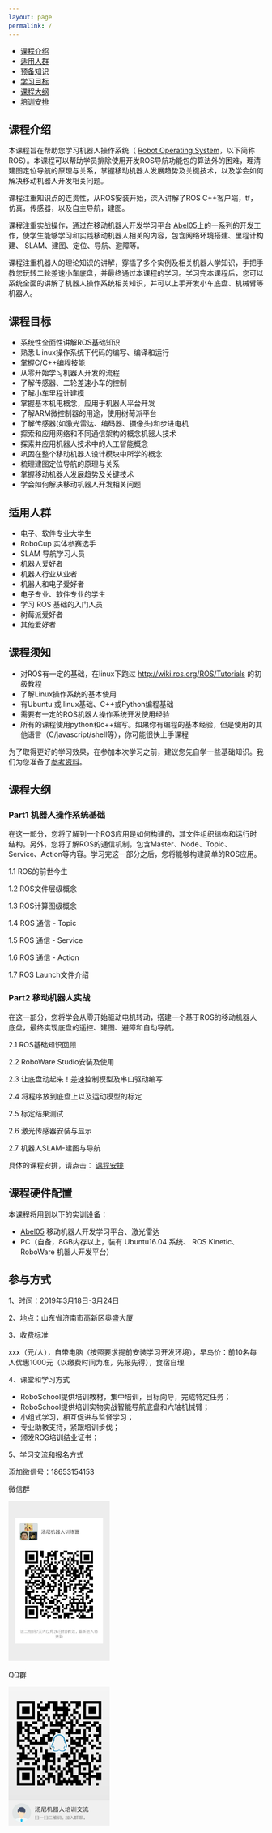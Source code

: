 ```yaml
---
layout: page
permalink: /
---
```


- [课程介绍](#intro)
- [适用人群](#people)
- [预备知识](#prepare)
- [学习目标](#goals)
- [课程大纲](#syllabus)
- [培训安排](#contact)

<a name='intro'></a>

## 课程介绍

本课程旨在帮助您学习机器人操作系统（ [Robot Operating System](http://wiki.ros.org/)，以下简称ROS）。本课程可以帮助学员排除使用开发ROS导航功能包的算法外的困难，理清建图定位导航的原理与关系，掌握移动机器人发展趋势及关键技术，以及学会如何解决移动机器人开发相关问题。

课程注重知识点的连贯性，从ROS安装开始，深入讲解了ROS C++客户端，tf，仿真，传感器，以及自主导航，建图。

课程注重实战操作，通过在移动机器人开发学习平台 [Abel05](abel05/)上的一系列的开发工作，使学生能够学习和实践移动机器人相关的内容，包含网络环境搭建、里程计构建、 SLAM、建图、定位、导航、避障等。

课程注重机器人的理论知识的讲解，穿插了多个实例及相关机器人学知识，手把手教您玩转二轮差速小车底盘，并最终通过本课程的学习。学习完本课程后，您可以系统全面的讲解了机器人操作系统相关知识，并可以上手开发小车底盘、机械臂等机器人。

<a name='goals'></a>

## 课程目标

- 系统性全面性讲解ROS基础知识
- 熟悉Ｌinux操作系统下代码的编写、编译和运行
- 掌握C/C++编程技能
- 从零开始学习机器人开发的流程
- 了解传感器、二轮差速小车的控制
- 了解小车里程计建模
- 掌握基本机电概念，应用于机器人平台开发
- 了解ARM微控制器的用途，使用树莓派平台
- 了解传感器(如激光雷达、编码器、摄像头)和步进电机
- 探索和应用网络和不同通信架构的概念机器人技术
- 探索并应用机器人技术中的人工智能概念
- 巩固在整个移动机器人设计模块中所学的概念
- 梳理建图定位导航的原理与关系
- 掌握移动机器人发展趋势及关键技术
- 学会如何解决移动机器人开发相关问题

<a name='people'></a>

## 适用人群

* 电子、软件专业大学生
* RoboCup 实体参赛选手
* SLAM 导航学习人员
* 机器人爱好者
* 机器人行业从业者
* 机器人和电子爱好者
* 电子专业、软件专业的学生
* 学习 ROS 基础的入门人员
* 树莓派爱好者
* 其他爱好者

<a name='prepare'></a>

## 课程须知

- 对ROS有一定的基础，在linux下跑过 http://wiki.ros.org/ROS/Tutorials 的初级教程
- 了解Linux操作系统的基本使用
- 有Ubuntu 或 linux基础、C++或Python编程基础
- 需要有一定的ROS机器人操作系统开发使用经验
- 所有的课程使用python和c++编写。如果你有编程的基本经验，但是使用的其他语言（C/javascript/shell等），你可能很快上手课程

为了取得更好的学习效果，在参加本次学习之前，建议您先自学一些基础知识。我们为您准备了[参考资料](reference/)。

<a name='syllabus'></a>

## 课程大纲

### Part1 机器人操作系统基础

在这一部分，您将了解到一个ROS应用是如何构建的，其文件组织结构和运行时结构。另外，您将了解ROS的通信机制，包含Master、Node、Topic、Service、Action等内容。学习完这一部分之后，您将能够构建简单的ROS应用。

1.1 ROS的前世今生

1.2 ROS文件层级概念

1.3 ROS计算图级概念

1.4 ROS 通信 - Topic

1.5 ROS 通信 - Service

1.6 ROS 通信 - Action

1.7 ROS Launch文件介绍

### Part2 移动机器人实战

在这一部分，您将学会从零开始驱动电机转动，搭建一个基于ROS的移动机器人底盘，最终实现底盘的遥控、建图、避障和自动导航。

2.1 ROS基础知识回顾

2.2 RoboWare Studio安装及使用

2.3 让底盘动起来！差速控制模型及串口驱动编写

2.4 将程序放到底盘上以及运动模型的标定

2.5 标定结果测试

2.6 激光传感器安装与显示

2.7 机器人SLAM-建图与导航

具体的课程安排，请点击： [课程安排](schedule/)

<a name='contact'></a>

## 课程硬件配置

本课程将用到以下的实训设备：
- [Abel05](abel05/) 移动机器人开发学习平台、激光雷达 
- PC（自备，8GB内存以上，装有 Ubuntu16.04 系统、 ROS Kinetic、 RoboWare 机器人开发平台）

## 参与方式

1、时间：2019年3月18日-3月24日

2、地点：山东省济南市高新区奥盛大厦

3、收费标准

  xxx（元/人），自带电脑（按照要求提前安装学习开发环境），早鸟价：前10名每人优惠1000元（以缴费时间为准，先报先得），食宿自理

4、课堂和学习方式

* RoboSchool提供培训教材，集中培训，目标向导，完成特定任务；
* RoboSchool提供培训实物实战智能导航底盘和六轴机械臂；
* 小组式学习，相互促进与监督学习；
* 专业助教支持，紧跟培训步伐；
* 颁发ROS培训结业证书；

5、学习交流和报名方式

添加微信号：18653154153 

微信群

<img src="assets/img/wechat.jpg" width="200">


QQ群

<img src="assets/img/ros2019.jpg" width="200">
